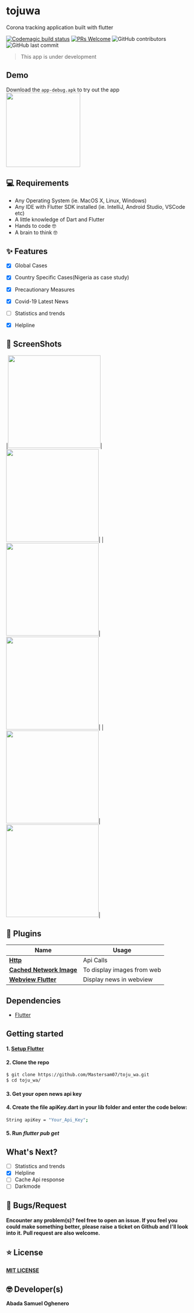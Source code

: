 # tojuwa

Corona tracking application built with flutter

[![Codemagic build status](https://api.codemagic.io/apps/5e7e1244c986422ef4e10b98/5e7e1244c986422ef4e10b97/status_badge.svg)](https://codemagic.io/apps/5e7e1244c986422ef4e10b98/5e7e1244c986422ef4e10b97/latest_build)
[![PRs Welcome](https://img.shields.io/badge/PRs-welcome-success.svg?style=flat-square)](https://github.com/Mastersam07/toju_wa/pulls)
![GitHub contributors](https://img.shields.io/github/contributors/mastersam07/toju_wa?color=success&style=flat-square)
![GitHub last commit](https://img.shields.io/github/last-commit/mastersam07/toju_wa?style=flat-square)

> This app is under development
>
>

## Demo
Download the `app-debug.apk` to try out the app
<br>
<a href="https://static.codemagic.io/files/ad6a8f6f-bc38-491d-a59f-13e6d26bbdc9/f4909f9e-c771-4cb4-a093-7049de7630f6/app-debug.apk"><img src="https://playerzon.com/asset/download.png" width="200"></img></a>
<br>

## 💻 Requirements
* Any Operating System (ie. MacOS X, Linux, Windows)
* Any IDE with Flutter SDK installed (ie. IntelliJ, Android Studio, VSCode etc)
* A little knowledge of Dart and Flutter
* Hands to code 🤓
* A brain to think 🤓

## ✨ Features
- [x] Global Cases
- [x] Country Specific Cases(Nigeria as case study)
- [x] Precautionary Measures
- [x] Covid-19 Latest News
- [ ] Statistics and trends
- [x] Helpline


## 📸 ScreenShots


|<img src="ss/correct1.png" width="250">|<img src="ss/2.png" width="250">|
|<img src="ss/3.png" width="250">|<img src="ss/4.png" width="250">|
|<img src="ss/5.png" width="250">|<img src="ss/6.png" width="250">|

## 🔌 Plugins
| Name | Usage |
|------|-------|
|[**Http**](https://pub.dev/packages/http)| Api Calls|
|[**Cached Network Image**](https://pub.dev/packages/cached_network_image)| To display images from web|
|[**Webview Flutter**](https://pub.dev/packages/webview_flutter)| Display news in webview|

## Dependencies
* [Flutter](https://flutter.dev/)

## Getting started

#### 1. [Setup Flutter](https://flutter.dev/docs/get-started/install)

#### 2. Clone the repo

```sh
$ git clone https://github.com/Mastersam07/toju_wa.git
$ cd toju_wa/
```

#### 3. Get your open news api key

#### 4. Create the file apiKey.dart in your lib folder and enter the code below:
 
```sh
String apiKey = "Your_Api_Key";
```

#### 5. Run _flutter pub get_

## What's Next?
 - [ ] Statistics and trends
 - [x] Helpline
 - [ ] Cache Api response
 - [ ] Darkmode
 
## 🐛 Bugs/Request
#### Encounter any problem(s)? feel free to open an issue. If you feel you could make something better, please raise a ticket on Github and I'll look into it. Pull request are also welcome.

## ⭐️ License
#### <a href="https://github.com/Mastersam07/toju_wa/blob/master/LICENSE.md">MIT LICENSE</a>

## 🤓 Developer(s)
**Abada Samuel Oghenero**
